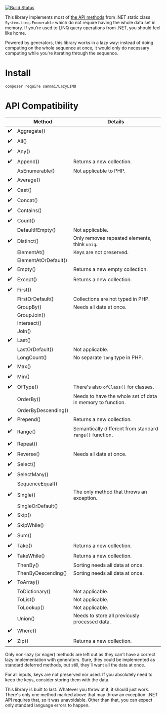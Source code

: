 [![Build Status](https://travis-ci.org/sanmai/LazyLINQ.svg?branch=master)](https://travis-ci.org/sanmai/LazyLINQ)
<!-- [![Coverage Status](https://coveralls.io/repos/github/sanmai/LazyLINQ/badge.svg?branch=master)](https://coveralls.io/github/sanmai/LazyLINQ?branch=master) -->
<!-- [![Codacy Badge](https://api.codacy.com/project/badge/Grade/7484f26ddbfd42ebb6f0eac92e68d04d)](https://www.codacy.com/app/sanmai/LazyLINQ?utm_source=github.com&utm_medium=referral&utm_content=sanmai/LazyLINQ&utm_campaign=badger) -->
<!-- [![Maintainability](https://api.codeclimate.com/v1/badges/a1291887920116526e2a/maintainability)](https://codeclimate.com/github/sanmai/LazyLINQ/maintainability)  -->
<!-- [![Latest Stable Version](https://poser.pugx.org/sanmai/LazyLINQ/v/stable)](https://packagist.org/packages/sanmai/LazyLINQ) -->
<!-- [![License](https://poser.pugx.org/sanmai/LazyLINQ/license)](https://packagist.org/packages/sanmai/LazyLINQ) -->

This library implements most of [the API methods](https://msdn.microsoft.com/en-us/library/system.linq.enumerable.aspx) from .NET static class `System.Linq.Enumerable` which do not require having the whole data set in memory. If you're used to LINQ query operations from .NET, you should feel like home.

Powered by generators, this library works in a lazy way: instead of doing computing on the whole sequence at once, it would only do necessary computing while you're iterating through the sequence.

# Install

    composer require sanmai/LazyLINQ

# API Compatibility

|                     |  Method               | Details                       |
| ------------------- | --------------------- | ----------------------------- |
| :heavy_check_mark:  | Aggregate()           |                               |
| :heavy_check_mark:  | All()                 |                               |
| :heavy_check_mark:  | Any()                 |                               |
| :heavy_check_mark:  | Append()              | Returns a new collection.     |
|                     | AsEnumerable()        | Not applicable to PHP.        |
| :heavy_check_mark:  | Average()             |                               |
| :heavy_check_mark:  | Cast()                |                               |
| :heavy_check_mark:  | Concat()              |                               |
| :heavy_check_mark:  | Contains()            |                               |
| :heavy_check_mark:  | Count()               |                               |
|                     | DefaultIfEmpty()      | Not applicable.               |
| :heavy_check_mark:  | Distinct()            | Only removes repeated elements, think `uniq`. |
|                     | ElementAt()           | Keys are not preserved.       |
|                     | ElementAtOrDefault()  |                               |
| :heavy_check_mark:  | Empty()               | Returns a new empty collection. |
| :heavy_check_mark:  | Except()              | Returns a new collection.     |
| :heavy_check_mark:  | First()               |                               |
|                     | FirstOrDefault()      | Collections are not typed in PHP. |
|                     | GroupBy()             | Needs all data at once.       |
|                     | GroupJoin()           |                               |
|                     | Intersect()           |                               |
|                     | Join()                |                               |
| :heavy_check_mark:  | Last()                |                               |
|                     | LastOrDefault()       | Not applicable.               |
|                     | LongCount()           | No separate `long` type in PHP. |
| :heavy_check_mark:  | Max()                 |                               |
| :heavy_check_mark:  | Min()                 |                               |
| :heavy_check_mark:  | OfType()              | There's also `ofClass()` for classes. |
|                     | OrderBy()             | Needs to have the whole set of data in memory to function. |
|                     | OrderByDescending()   |                               |
| :heavy_check_mark:  | Prepend()             | Returns a new collection. |
| :heavy_check_mark:  | Range()               | Semantically different from standard `range()` function. |
| :heavy_check_mark:  | Repeat()              |                               |
| :heavy_check_mark:  | Reverse()             | Needs all data at once. | 
| :heavy_check_mark:  | Select()              |                               |
| :heavy_check_mark:  | SelectMany()          |                               |
|                     | SequenceEqual()       |                               |
| :heavy_check_mark:  | Single()              | The only method that throws an exception. |
|                     | SingleOrDefault()     |                               |
| :heavy_check_mark:  | Skip()                |                               |
| :heavy_check_mark:  | SkipWhile()           |                               |
| :heavy_check_mark:  | Sum()                 |                               |
| :heavy_check_mark:  | Take()                | Returns a new collection.     |
| :heavy_check_mark:  | TakeWhile()           | Returns a new collection.     |
|                     | ThenBy()              | Sorting needs all data at once. |
|                     | ThenByDescending()    | Sorting needs all data at once. |
| :heavy_check_mark:  | ToArray()             |                               |
|                     | ToDictionary()        | Not applicable. |
|                     | ToList()              | Not applicable. |
|                     | ToLookup()            | Not applicable. |
|                     | Union()               | Needs to store all previously processed data. |
| :heavy_check_mark:  | Where()               |                               |
| :heavy_check_mark:  | Zip()                 | Returns a new collection. |

Only non-lazy (or eager) methods are left out as they can't have a correct lazy implementation with generators. Sure, they could be implemented as standard deferred methods, but still, they'll want all the data at once.

For all inputs, keys are not preserved nor used. If you absolutely need to keep the keys, consider storing them with the data.

This library is built to last. Whatever you throw at it, it should just work. There's only one method marked above that may throw an exception: .NET API requires that, so it was unavoidable. Other than that, you can expect only standard language errors to happen.

